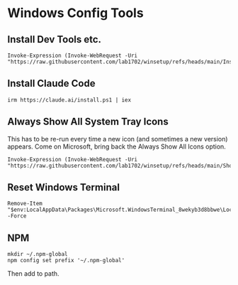 # Windows Config Tools

## Install Dev Tools etc.

    Invoke-Expression (Invoke-WebRequest -Uri "https://raw.githubusercontent.com/lab1702/winsetup/refs/heads/main/InstallTools.ps1").Content

## Install Claude Code

    irm https://claude.ai/install.ps1 | iex

## Always Show All System Tray Icons

This has to be re-run every time a new icon (and sometimes a new version) appears. Come on Microsoft, bring back the Always Show All Icons option.

    Invoke-Expression (Invoke-WebRequest -Uri "https://raw.githubusercontent.com/lab1702/winsetup/refs/heads/main/ShowTrayIcons.ps1").Content

## Reset Windows Terminal

    Remove-Item "$env:LocalAppData\Packages\Microsoft.WindowsTerminal_8wekyb3d8bbwe\LocalState\settings.json" -Force

## NPM

    mkdir ~/.npm-global
    npm config set prefix '~/.npm-global'

Then add to path.
